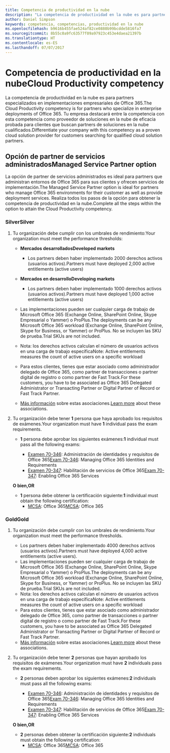 ```yaml
---
title: Competencia de productividad en la nube
description: "La competencia de productividad en la nube es para partners especializados en implementaciones empresariales de Office 365. Tu empresa destacará entre la competencia con esta competencia como proveedor de soluciones en la nube de eficacia probada para clientes que buscan partners de soluciones en la nube cualificados."
author: Daniel Simpson
keywords: competencia, competencias, productividad en la nube
ms.openlocfilehash: b9616b455fae524af82ce0880b99bcdde5816fa7
ms.sourcegitcommit: 8b55c0a9fc63577f09a97923c453e4daea21397b
ms.translationtype: HT
ms.contentlocale: es-ES
ms.lasthandoff: 07/07/2017
---
```

# <a name="cloud-productivity-competency"></a><span data-ttu-id="9da17-105">Competencia de productividad en la nube</span><span class="sxs-lookup"><span data-stu-id="9da17-105">Cloud Productivity competency</span></span>

<span data-ttu-id="9da17-106">La competencia de productividad en la nube es para partners especializados en implementaciones empresariales de Office 365.</span><span class="sxs-lookup"><span data-stu-id="9da17-106">The Cloud Productivity competency is for partners who specialize in enterprise deployments of Office 365.</span></span> <span data-ttu-id="9da17-107">Tu empresa destacará entre la competencia con esta competencia como proveedor de soluciones en la nube de eficacia probada para clientes que buscan partners de soluciones en la nube cualificados.</span><span class="sxs-lookup"><span data-stu-id="9da17-107">Differentiate your company with this competency as a proven cloud solution provider for customers searching for qualified cloud solution partners.</span></span>

## <a name="managed-service-partner-option"></a><span data-ttu-id="9da17-108">Opción de partner de servicios administrados</span><span class="sxs-lookup"><span data-stu-id="9da17-108">Managed Service Partner option</span></span>
<span data-ttu-id="9da17-109">La opción de partner de servicios administrados es ideal para partners que administran entornos de Office 365 para sus clientes y ofrecen servicios de implementación.</span><span class="sxs-lookup"><span data-stu-id="9da17-109">The Managed Service Partner option is ideal for partners who manage Office 365 environments for their customer as well as provide deployment services.</span></span> <span data-ttu-id="9da17-110">Realiza todos los pasos de la opción para obtener la competencia de productividad en la nube.</span><span class="sxs-lookup"><span data-stu-id="9da17-110">Complete all the steps within the option to attain the Cloud Productivity competency.</span></span>
### <a name="silver"></a><span data-ttu-id="9da17-111">Silver</span><span class="sxs-lookup"><span data-stu-id="9da17-111">Silver</span></span>
1.  <span data-ttu-id="9da17-112">Tu organización debe cumplir con los umbrales de rendimiento:</span><span class="sxs-lookup"><span data-stu-id="9da17-112">Your organization must meet the performance thresholds:</span></span>
    - **<span data-ttu-id="9da17-113">Mercados desarrollados</span><span class="sxs-lookup"><span data-stu-id="9da17-113">Developed markets</span></span>** 
        - <span data-ttu-id="9da17-114">Los partners deben haber implementado 2000 derechos activos (usuarios activos).</span><span class="sxs-lookup"><span data-stu-id="9da17-114">Partners must have deployed 2,000 active entitlements (active users)</span></span>
    - **<span data-ttu-id="9da17-115">Mercados en desarrollo</span><span class="sxs-lookup"><span data-stu-id="9da17-115">Developing markets</span></span>**
        -  <span data-ttu-id="9da17-116">Los partners deben haber implementado 1000 derechos activos (usuarios activos).</span><span class="sxs-lookup"><span data-stu-id="9da17-116">Partners must have deployed 1,000 active entitlements (active users)</span></span>
    
    - <span data-ttu-id="9da17-117">Las implementaciones pueden ser cualquier carga de trabajo de Microsoft Office 365 (Exchange Online, SharePoint Online, Skype Empresarial o Yammer) o ProPlus.</span><span class="sxs-lookup"><span data-stu-id="9da17-117">The deployments can be any Microsoft Office 365 workload (Exchange Online, SharePoint Online, Skype for Business, or Yammer) or ProPlus.</span></span> <span data-ttu-id="9da17-118">No se incluyen las SKU de prueba.</span><span class="sxs-lookup"><span data-stu-id="9da17-118">Trial SKUs are not included.</span></span>     
    - <span data-ttu-id="9da17-119">Nota: los derechos activos calculan el número de usuarios activos en una carga de trabajo específica</span><span class="sxs-lookup"><span data-stu-id="9da17-119">Note: Active entitlements measures the count of active users on a specific workload</span></span> 
    - <span data-ttu-id="9da17-120">Para estos clientes, tienes que estar asociado como administrador delegado de Office 365, como partner de transacciones o partner digital de registro o como partner de Fast Track.</span><span class="sxs-lookup"><span data-stu-id="9da17-120">For these customers, you have to be associated as Office 365 Delegated Administrator or Transacting Partner or Digital Partner of Record or Fast Track Partner.</span></span>
    - <span data-ttu-id="9da17-121">[Más información](https://partner.microsoft.com/en-us/membership/digital-partner-of-record) sobre estas asociaciones.</span><span class="sxs-lookup"><span data-stu-id="9da17-121">[Learn more](https://partner.microsoft.com/en-us/membership/digital-partner-of-record) about these associations.</span></span>

2. <span data-ttu-id="9da17-122">Tu organización debe tener **1** persona que haya aprobado los requisitos de exámenes.</span><span class="sxs-lookup"><span data-stu-id="9da17-122">Your organization must have **1** individual pass the exam requirements.</span></span>

    - <span data-ttu-id="9da17-123">**1** persona debe aprobar los siguientes exámenes:</span><span class="sxs-lookup"><span data-stu-id="9da17-123">**1** individual must pass all the following exams:</span></span>

        - <span data-ttu-id="9da17-124">[Examen 70-346](https://www.microsoft.com/en-us/learning/exam-70-346.aspx): Administración de identidades y requisitos de Office 365</span><span class="sxs-lookup"><span data-stu-id="9da17-124">[Exam 70-346](https://www.microsoft.com/en-us/learning/exam-70-346.aspx): Managing Office 365 Identities and Requirements</span></span>  
        - <span data-ttu-id="9da17-125">[Examen 70-347](https://www.microsoft.com/en-us/learning/exam-70-347.aspx): Habilitación de servicios de Office 365</span><span class="sxs-lookup"><span data-stu-id="9da17-125">[Exam 70-347](https://www.microsoft.com/en-us/learning/exam-70-347.aspx): Enabling Office 365 Services</span></span>
    
    **<span data-ttu-id="9da17-126">O bien,</span><span class="sxs-lookup"><span data-stu-id="9da17-126">OR</span></span>**

    - <span data-ttu-id="9da17-127">**1** persona debe obtener la certificación siguiente:</span><span class="sxs-lookup"><span data-stu-id="9da17-127">**1** individual must obtain the following certification:</span></span>  
        - <span data-ttu-id="9da17-128">[MCSA](https://www.microsoft.com/en-us/learning/mcsa-office365-certification.aspx): Office 365</span><span class="sxs-lookup"><span data-stu-id="9da17-128">[MCSA](https://www.microsoft.com/en-us/learning/mcsa-office365-certification.aspx): Office 365</span></span>

### <a name="gold"></a><span data-ttu-id="9da17-129">Gold</span><span class="sxs-lookup"><span data-stu-id="9da17-129">Gold</span></span>

1.  <span data-ttu-id="9da17-130">Tu organización debe cumplir con los umbrales de rendimiento.</span><span class="sxs-lookup"><span data-stu-id="9da17-130">Your organization must meet the performance thresholds.</span></span> 

    - <span data-ttu-id="9da17-131">Los partners deben haber implementado 4000 derechos activos (usuarios activos).</span><span class="sxs-lookup"><span data-stu-id="9da17-131">Partners must have deployed 4,000 active entitlements (active users).</span></span>
    - <span data-ttu-id="9da17-132">Las implementaciones pueden ser cualquier carga de trabajo de Microsoft Office 365 (Exchange Online, SharePoint Online, Skype Empresarial o Yammer) o ProPlus.</span><span class="sxs-lookup"><span data-stu-id="9da17-132">The deployments can be any Microsoft Office 365 workload (Exchange Online, SharePoint Online, Skype for Business, or Yammer) or ProPlus.</span></span> <span data-ttu-id="9da17-133">No se incluyen las SKU de prueba.</span><span class="sxs-lookup"><span data-stu-id="9da17-133">Trial SKUs are not included.</span></span>
    - <span data-ttu-id="9da17-134">Nota: los derechos activos calculan el número de usuarios activos en una carga de trabajo específica</span><span class="sxs-lookup"><span data-stu-id="9da17-134">Note: Active entitlements measures the count of active users on a specific workload</span></span>
    - <span data-ttu-id="9da17-135">Para estos clientes, tienes que estar asociado como administrador delegado de Office 365, como partner de transacciones o partner digital de registro o como partner de Fast Track.</span><span class="sxs-lookup"><span data-stu-id="9da17-135">For these customers, you have to be associated as Office 365 Delegated Administrator or Transacting Partner or Digital Partner of Record or Fast Track Partner.</span></span>
    - <span data-ttu-id="9da17-136">[Más información](https://partner.microsoft.com/en-us/membership/digital-partner-of-record) sobre estas asociaciones.</span><span class="sxs-lookup"><span data-stu-id="9da17-136">[Learn more](https://partner.microsoft.com/en-us/membership/digital-partner-of-record) about these associations.</span></span>

2.  <span data-ttu-id="9da17-137">Tu organización debe tener **2** personas que hayan aprobado los requisitos de exámenes.</span><span class="sxs-lookup"><span data-stu-id="9da17-137">Your organization must have **2** individuals pass the exam requirements.</span></span>

    - <span data-ttu-id="9da17-138">**2** personas deben aprobar los siguientes exámenes:</span><span class="sxs-lookup"><span data-stu-id="9da17-138">**2** individuals must pass all the following exams:</span></span>

        - <span data-ttu-id="9da17-139">[Examen 70-346](https://www.microsoft.com/en-us/learning/exam-70-346.aspx): Administración de identidades y requisitos de Office 365</span><span class="sxs-lookup"><span data-stu-id="9da17-139">[Exam 70-346](https://www.microsoft.com/en-us/learning/exam-70-346.aspx): Managing Office 365 Identities and Requirements</span></span>  
        - <span data-ttu-id="9da17-140">[Examen 70-347](https://www.microsoft.com/en-us/learning/exam-70-347.aspx): Habilitación de servicios de Office 365</span><span class="sxs-lookup"><span data-stu-id="9da17-140">[Exam 70-347](https://www.microsoft.com/en-us/learning/exam-70-347.aspx): Enabling Office 365 Services</span></span>
        
    **<span data-ttu-id="9da17-141">O bien,</span><span class="sxs-lookup"><span data-stu-id="9da17-141">OR</span></span>**
    
    - <span data-ttu-id="9da17-142">**2** personas deben obtener la certificación siguiente:</span><span class="sxs-lookup"><span data-stu-id="9da17-142">**2** individuals must obtain the following certification:</span></span>
        - <span data-ttu-id="9da17-143">[MCSA](https://www.microsoft.com/en-us/learning/mcsa-office365-certification.aspx): Office 365</span><span class="sxs-lookup"><span data-stu-id="9da17-143">[MCSA](https://www.microsoft.com/en-us/learning/mcsa-office365-certification.aspx): Office 365</span></span>





